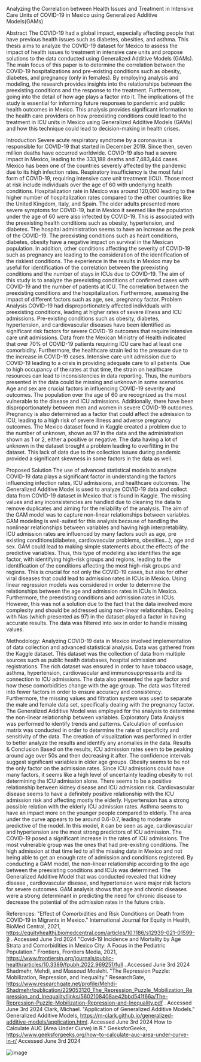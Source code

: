 Analyzing the Correlation between Health Issues and Treatment in Intensive Care Units of COVID-19 in Mexico using Generalized Additive Models(GAMs) 

Abstract
 The COVID-19 had a global impact, especially affecting people that have previous health issues such as diabetes, obesities, and asthma. This thesis aims to analyze the COVID-19 dataset for Mexico to assess the impact of health issues to treatment in intensive care units and propose solutions to the data conducted using Generalized Additive Models (GAMs). The main focus of this paper is to determine the correlation between the COVID-19 hospitalizations and pre-existing conditions such as obesity, diabetes, and pregnancy (only in females). By employing analysis and modeling, the research provides insights into the relationships between the preexisting conditions and the response to the treatment. Furthermore, going into the detail of how age plays a factor into it.  The implications of the study is essential for informing future responses to pandemic and public health outcomes in Mexico. This analysis provides significant information to the health care providers on how preexisting conditions could lead to the treatment in ICU units in Mexico using Generalized Additive Models (GAMs) and how this technique could lead to decision-making in health crises.   

Introduction
Severe acute respiratory syndrome by a coronavirus is responsible for COVID-19 that started  in December 2019. Since then, seven million deaths have occurred worldwide. COVID-19 also had a severe impact in Mexico, leading to the 333,188 deaths and 7,483,444 cases. Mexico has been one of the countries severely affected by the pandemic due to its high infection rates. Respiratory insufficiency is the most fatal form of COVID-19, requiring intensive care unit treatment (ICU). Those most at risk include individuals over the age of 60 with underlying health conditions. Hospitalization rate in Mexico was around 120,000 leading to the higher number of hospitalization rates compared to the other countries like the United Kingdom, Italy, and Spain. 
The older adults presented more severe symptoms for COVID-19, but in Mexico it seemed like the population under the age of 60 were also infected by COVID-19. This is associated with the preexisting health conditions such as obesity, hypertension, and diabetes. The hospital administration seems to have an increase as the peak of the COVID-19. The preexisting conditions such as heart conditions, diabetes, obesity have a negative impact on survival in the Mexican population. In addition, other conditions affecting the severity of COVID-19 such as pregnancy are leading to the consideration of the identification of the riskiest conditions. The experience in the results in Mexico may be useful for identification of the correlation between the preexisting conditions and the number of stays in ICUs due to COVID-19. 
The aim of this study is to analyze the preexisting conditions of confirmed cases with COVID-19 and the number of patients at ICU. The correlation between the preexisting conditions and the hospitalization. Furthermore, assessing the impact of different factors such as age, sex, pregnancy factor. 
Problem Analysis
	COVID-19 had disproportionately affected individuals with preexisting conditions, leading at higher rates of severe illness and ICU admissions. Pre-existing conditions such as obesity, diabetes,  hypertension, and cardiovascular diseases  have been identified as significant risk factors for severe COVID-19 outcomes that require intensive care unit admissions. Data from the Mexican Ministry of Health indicated that over 70% of COVID-19 patients requiring ICU care had at least one comorbidity. 
	Furthermore, the healthcare strain led to the pressure due to the increase in COVID-19 cases. Intensive care unit admission due to COVID-19 leading to a crisis in providing adequate care to all patients. Due to high occupancy of the rates at that time, the strain on healthcare resources can lead to inconsistencies in data reporting. Thus, the numbers presented in the data could be missing and unknown in some scenarios. 
	Age and sex are crucial factors in influencing COVID-19 severity and outcomes. The population over the age of 60 are recognized as the most vulnerable to the disease and ICU admissions. Additionally, there have been disproportionately between men and women in severe COVID-19 outcomes.  Pregnancy  is also determined as a factor that could affect the admission to ICU, leading to a high risk of severe illness and adverse pregnancy outcomes. 
	The Mexico dataset found in Kaggle created a problem due to the number of unknown, shown as 97 in the data and the administration shown as 1 or 2, either a positive or negative. The data having a lot of unknown in the dataset brought a problem leading to overfitting in the dataset. This lack of data due to the collection issues during pandemic provided a significant skewness in some factors in the data as well. 	

Proposed Solution 
	The use of advanced statistical models to analyze COVID-19 data plays a significant factor in understanding the factors influencing infection rates, ICU admissions, and healthcare outcomes. The Generalized Additive Model is used to analyze COVID-19 data and collect data from COVID-19 dataset in Mexico that is found in Kaggle. The missing values and any inconsistencies are handled due to cleaning the data to remove duplicates and aiming for the reliability of the analysis. The aim of the GAM model was to capture non-linear relationships between variables. 
	GAM modeling is well-suited for this analysis because of handling the nonlinear relationships between variables and having high interpretability. ICU admission rates are influenced by many factors such as age, pre existing conditions(diabetes, cardiovascular problems, obesities…), age and sex. GAM could lead to making simple statements about the effects of the predictive variables.  Thus, this type of modeling also identifies the age factor, with identifying high-risk groups and regions, leading to the identification of the conditions affecting the most high-risk groups and regions. This is crucial for not only the COVID-19 cases, but also for other viral diseases that could lead to admission rates in ICUs in Mexico. 
	Using linear regression models was considered in order to determine the relationships between the age and admission rates in ICUs in Mexico. Furthermore, the preexisting conditions and admission rates in ICUs. However, this was not a solution due to the fact that the data involved more complexity and should be addressed using non-linear relationships. 
	Dealing with Nas (which presented as 97) in the dataset played a factor in having accurate results. The data was filtered into sex in order to handle missing values. 

Methodology: 
Analyzing COVID-19 data in Mexico involved implementation of data collection and advanced statistical analysis. Data was gathered from the Kaggle dataset. This dataset was the collection of data from multiple sources such as public health databases, hospital admission and registrations. The rich dataset was ensured in order to have tobacco usage, asthma, hypertension, cardiovascular and immunosuppressants and its connection to ICU admissions. The data also presented the age factor and how these comorbidities change with the age group. The data was filtered into fewer factors in order to ensure accuracy and consistency. Furthermore, the missing values and filtration system was used to separate the male and female data set, specifically dealing with the pregnancy factor. 
The Generalized Additive Model was employed for the analysis to determine the non-linear relationship between variables. Exploratory Data Analysis was performed to identify trends and patterns. Calculation of confusion matrix was conducted in order to determine the rate of specificity  and sensitivity of the data. The creation of visualization was performed in order to better analyze the results and identify any anomalies in the data. 
Results & Conclusion 
Based on the results, ICU admission rates seem to be peaking around age over 50s and then decreasing it after. The confidence intervals suggest significant variables in older age groups. Obesity seems to be not the only factor on the admission rates. Since ICU admissions could have many factors, it seems like a high level of uncertainty leading obesity to not determining the ICU admission alone. There seems to be a positive relationship between kidney disease and ICU admission risk. Cardiovascular disease seems to have a definitely positive relationship with the ICU admission risk and affecting mostly the elderly. Hypertension has a strong possible relation with the elderly ICU admission rates. Asthma seems to have an impact more on the younger people compared to elderly. The area under the curve appears to be around 0.6-0.7, leading to moderate predictive of the model. In this model, it can be seen as age, cardiovascular and hypertension are the most strong predictors of ICU admission. 
The COVID-19 posed a significant increase in the rates of ICU admissions. The most vulnerable group was the ones that had pre-existing conditions. The high admission at that time led to all the missing data in Mexico and not being able to get an enough rate of admission and conditions registered. By conducting a GAM model, the non-linear relationship according to the age between the preexisting conditions and ICUs was determined. The Generalized Additive Model that was conducted revealed that kidney disease , cardiovascular disease, and hypertension were major risk factors for severe outcomes. GAM analysis shows that age and chronic diseases  were a strong determinant in predicting the need for chronic disease to decrease the potential of the admission rates in the future crisis. 


References: 
"Effect of Comorbidities and Risk Conditions on Death from COVID-19 in Migrants in Mexico." International Journal for Equity in Health, BioMed Central, 2021, https://equityhealthj.biomedcentral.com/articles/10.1186/s12939-021-01599-9 .  Accessed June 3rd 2024
"Covid-19 Incidence and Mortality by Age Strata and Comorbidities in Mexico City: A Focus in the Pediatric Population." Frontiers, Frontiers Media, 2021, https://www.frontiersin.org/journals/public-health/articles/10.3389/fpubh.2022.969251/full . Accessed June 3rd 2024
Shadmehr, Mehdi, and Massoud Moslehi. "The Repression Puzzle: Mobilization, Repression, and Inequality." ResearchGate, https://www.researchgate.net/profile/Mehdi-Shadmehr/publication/229053120_The_Repression_Puzzle_Mobilization_Repression_and_Inequality/links/5602108408ae42bbd541f66a/The-Repression-Puzzle-Mobilization-Repression-and-Inequality.pdf . Accessed June 3rd 2024
Clark, Michael. "Application of Generalized Additive Models." Generalized Additive Models, https://m-clark.github.io/generalized-additive-models/application.html. Accessed June 3rd 2024
How to Calculate AUC (Area Under Curve) in R." GeeksforGeeks, https://www.geeksforgeeks.org/how-to-calculate-auc-area-under-curve-in-r/ Accessed June 3rd 2024

![image](https://github.com/user-attachments/assets/68040c43-0c25-44b1-a75c-1459dc6adc8f)
